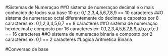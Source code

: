 #Sistemas de Numeraçao
    ##O sistema de numeraçao decimal e o mais conhecido de todos sua base 10 
    ex:
        0,1,2,3,4,5,6,7,8,9 == 10 caracteres
    ##O sistema de numeracao octal diferentemente do decimas e capostos por 8 caracteres 
    ex:
        0,1,2,3,4,5,6,7 == 8 caracteres
    ##O sistema de numeraçao hexdecimal e composto por 16 caracteres
    ex:
        0,1,2,3,4,5,6,7,8,9,a,b,c,d,e,f == 16 caracteres 
    ##O sistema de numeracao binaria e composto por 2 caracteres
    ex:
        0,1 == 2 caracteres
#Logica Aritmetica Binaria

#Conversao de base
